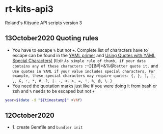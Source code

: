 # rt-kits-api3
 Roland's Kitsune API scripts version 3
## 13October2020 Quoting rules
* You have to escape ```%``` but not ```+```. Complete list of characters have to escape can be found in the [YAML primer](https://docs.octoprint.org/en/master/configuration/yaml.html) and [Using Quotes with YAML Special Characters)](https://support.asg.com/mob/mvw/10_0/mv_ag/using_quotes_with_yaml_special_characters.htm) (tl;dr ```As simple rule of thumb, if your data contains any of these characters ```:-{}[]!#|>&%@``` better quote it. ``` and ```Use quotes in YAML if your value includes special characters. For example, these special characters may require quotes: {, }, [, ], ,, &, :, *, #, ?, |. -, <. >, =, !, %, @, \.``` ) 
* You need the quotation marks just like if you were doing it from bash or zsh and ```%``` needs to be escaped but not ```+```

```bash
year=$(date -d "${timestamp}" +\%Y)
```
## 12October2020
* 1\. create Gemfile and ```bundler init```
